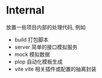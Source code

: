 # Internal

放置一些项目内部的处理代码, 例如

- build 打包脚本
- server 简单的接口模拟服务
- mock 模拟数据
- plop 自动化模板生成
- vite vite 相关插件或配置的抽离封装
